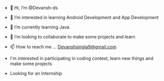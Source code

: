 - 👋 Hi, I’m @Devansh-ds
- 👀 I’m interested in learning Android Development and App Development
- 🌱 I’m currently learning Java
- 💞️ I’m looking to collaborate to make some projects and learn
- 📫 How to reach me ... Devanshsingla9@gmail.com
- I'm interested in participating in coding contest, learn new things and make some projects

- Looking for an Internship 

<!---
Devansh-ds/Devansh-ds is a ✨ special ✨ repository because its `README.md` (this file) appears on your GitHub profile.
You can click the Preview link to take a look at your changes.
--->
